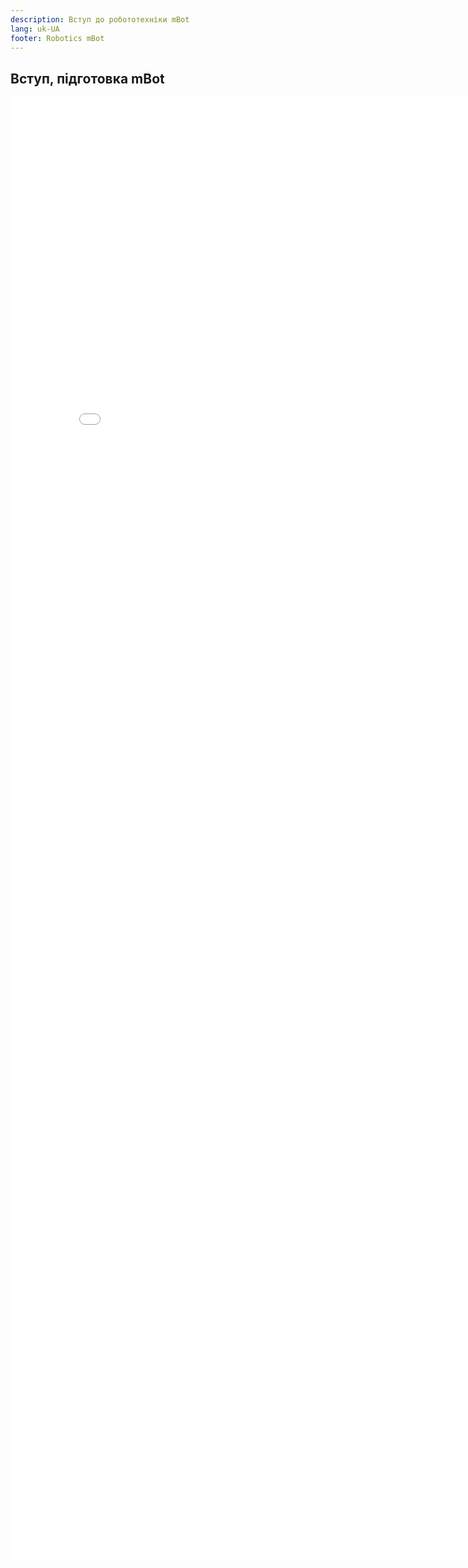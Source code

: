 ```yaml
---
description: Вступ до робототехніки mBot
lang: uk-UA
footer: Robotics mBot
---
```

## Вступ, підготовка mBot 

<embed src="/assets/files/0.pdf" width="820px" height="2340px" />
